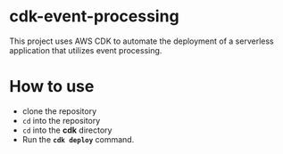# cdk-event-processing
This project uses AWS CDK to automate the deployment of a serverless application that utilizes event processing.


# How to use
- clone the repository
- `cd` into the repository
- `cd` into the **cdk** directory
- Run the **`cdk deploy`** command.

